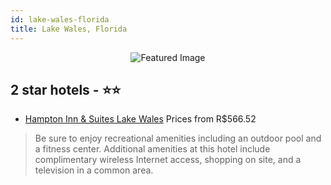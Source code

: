 ```yaml
---
id: lake-wales-florida
title: Lake Wales, Florida
---
```


<center><img src="https://i.travelapi.com/hotels/2000000/1850000/1844900/1844847/23b82fea_z.jpg" alt="Featured Image" /></center>


##  2 star hotels - ⭐️⭐️

-    [Hampton Inn & Suites Lake Wales](https://us.hurb.com/hotels/lake-wales/hampton-inn-suites-lake-wales-JNP-JP186773?cmp=18055) Prices from R$566.52
   > Be sure to enjoy recreational amenities including an outdoor pool and a fitness center. Additional amenities at this hotel include complimentary wireless Internet access, shopping on site, and a television in a common area.
